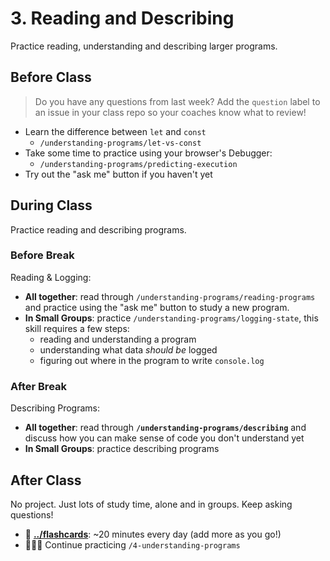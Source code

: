 # 3. Reading and Describing

Practice reading, understanding and describing larger programs.

## Before Class

> Do you have any questions from last week? Add the `question` label to an issue in your class repo so your coaches know what to review!

- Learn the difference between `let` and `const`
  - `/understanding-programs/let-vs-const`
- Take some time to practice using your browser's Debugger:
  - `/understanding-programs/predicting-execution`
- Try out the "ask me" button if you haven't yet

## During Class

Practice reading and describing programs.

### Before Break

Reading & Logging:

- **All together**: read through `/understanding-programs/reading-programs` and practice using the "ask me" button to study a new program.
- **In Small Groups**: practice `/understanding-programs/logging-state`, this skill requires a few steps:
  - reading and understanding a program
  - understanding what data _should be_ logged
  - figuring out where in the program to write `console.log`

### After Break

Describing Programs:

- **All together**: read through **`/understanding-programs/describing`** and discuss how you can make sense of code you don't understand yet
- **In Small Groups**: practice describing programs

## After Class

No project. Just lots of study time, alone and in groups. Keep asking questions!

- 🥚 **[../flashcards](../flashcards)**: ~20 minutes every day (add more as you go!)
- 🥚🐣🐥 Continue practicing `/4-understanding-programs`
